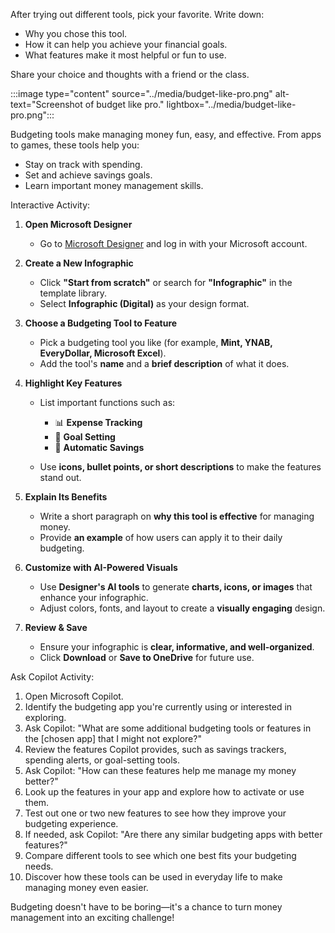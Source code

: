 After trying out different tools, pick your favorite. Write down:

  - Why you chose this tool.
  - How it can help you achieve your financial goals.
  - What features make it most helpful or fun to use.

Share your choice and thoughts with a friend or the class. 

:::image type="content" source="../media/budget-like-pro.png" alt-text="Screenshot of budget like pro." lightbox="../media/budget-like-pro.png":::

Budgeting tools make managing money fun, easy, and effective. From apps to games, these tools help you:

  - Stay on track with spending.
  - Set and achieve savings goals.
  - Learn important money management skills.

Interactive Activity: 

1. **Open Microsoft Designer**

   - Go to [Microsoft Designer](https://designer.microsoft.com/) and log in with your Microsoft account.

1. **Create a New Infographic**

   - Click **"Start from scratch"** or search for **"Infographic"** in the template library.
   - Select **Infographic (Digital)** as your design format.

1. **Choose a Budgeting Tool to Feature**

   - Pick a budgeting tool you like (for example, **Mint, YNAB, EveryDollar, Microsoft Excel**).
   - Add the tool's **name** and a **brief description** of what it does.

1. **Highlight Key Features**

   - List important functions such as:

     - 📊 **Expense Tracking**
     - 🎯 **Goal Setting**
     - 🔄 **Automatic Savings**

   - Use **icons, bullet points, or short descriptions** to make the features stand out.

1. **Explain Its Benefits**

   - Write a short paragraph on **why this tool is effective** for managing money.
   - Provide **an example** of how users can apply it to their daily budgeting.

1. **Customize with AI-Powered Visuals**

   - Use **Designer's AI tools** to generate **charts, icons, or images** that enhance your infographic.
   - Adjust colors, fonts, and layout to create a **visually engaging** design.

1. **Review & Save**

   - Ensure your infographic is **clear, informative, and well-organized**.
   - Click **Download** or **Save to OneDrive** for future use.

Ask Copilot Activity:

1. Open Microsoft Copilot.
1. Identify the budgeting app you're currently using or interested in exploring.
1. Ask Copilot: "What are some additional budgeting tools or features in the [chosen app] that I might not explore?"
1. Review the features Copilot provides, such as savings trackers, spending alerts, or goal-setting tools.
1. Ask Copilot: "How can these features help me manage my money better?"
1. Look up the features in your app and explore how to activate or use them.
1. Test out one or two new features to see how they improve your budgeting experience.
1. If needed, ask Copilot: "Are there any similar budgeting apps with better features?"
1. Compare different tools to see which one best fits your budgeting needs.
1. Discover how these tools can be used in everyday life to make managing money even easier.

Budgeting doesn't have to be boring—it's a chance to turn money management into an exciting challenge!
